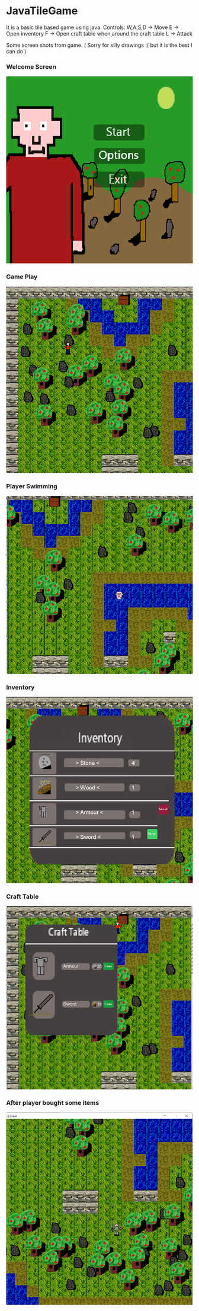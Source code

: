 # JavaTileGame 
It is a basic tile based game using java. 
Controls:
W,A,S,D -> Move
E -> Open inventory
F -> Open craft table when around the craft table
L -> Attack

Some screen shots from game. ( Sorry for silly drawings :( but it is the best I can do )

 ### Welcome Screen ###

![alt text](https://github.com/kaanatesel/JavaTileGame/blob/master/res/images/ss1.png?raw=true)

 ### Game Play ###

![alt text](https://github.com/kaanatesel/JavaTileGame/blob/master/res/images/ss3.png?raw=true)

 ### Player Swimming  ###

![alt text](https://github.com/kaanatesel/JavaTileGame/blob/master/res/images/ss%202.png?raw=true)

 ### Inventory  ###

![alt text](https://github.com/kaanatesel/JavaTileGame/blob/master/res/images/ss4.png?raw=true)

 ### Craft Table  ###

![alt text](https://github.com/kaanatesel/JavaTileGame/blob/master/res/images/ss5.png?raw=true)

 ### After player bought some items  ###
 
![alt text](https://github.com/kaanatesel/JavaTileGame/blob/master/res/images/ss6.png?raw=true)


